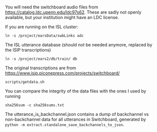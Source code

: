 

You will need the switchboard audio files from <https://catalog.ldc.upenn.edu/ldc97s62>. These are sadly not openly available, but your institution might have an LDC license.

If you are running on the ISL cluster:

	ln -s /project/earsData/swbLinks adc

The ISL utterance database (should not be needed anymore, replaced by the ISIP transcriptions)

	ln -s /project/ears2/db/train/ db

The original transcriptions are from <https://www.isip.piconepress.com/projects/switchboard/>

	scripts/getdata.sh
	
You can compare the integrity of the data files with the ones I used by running

    sha256sum -c sha256sums.txt

The utterance_is_backchannel.json contains a dump of backchannel vs non-backchannel data for all utterances in Switchboard, generated by `python -m extract.standalone_save_backchannels_to_json`.